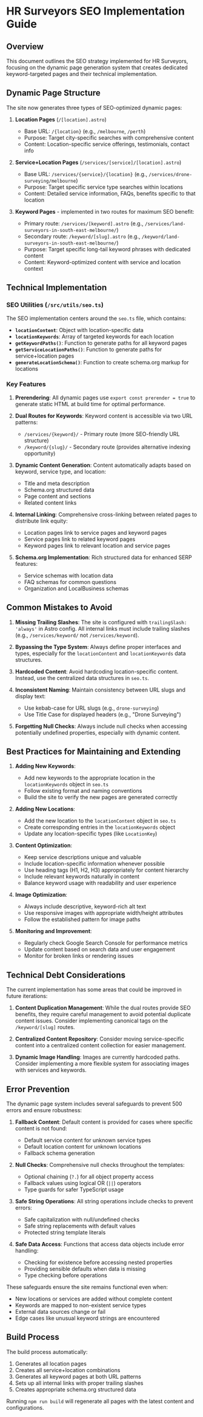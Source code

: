 # HR Surveyors SEO Implementation Guide

## Overview

This document outlines the SEO strategy implemented for HR Surveyors, focusing on the dynamic page generation system that creates dedicated keyword-targeted pages and their technical implementation.

## Dynamic Page Structure

The site now generates three types of SEO-optimized dynamic pages:

1. **Location Pages** (`/[location].astro`)
   - Base URL: `/{location}` (e.g., `/melbourne`, `/perth`)
   - Purpose: Target city-specific searches with comprehensive content
   - Content: Location-specific service offerings, testimonials, contact info

2. **Service+Location Pages** (`/services/[service]/[location].astro`) 
   - Base URL: `/services/{service}/{location}` (e.g., `/services/drone-surveying/melbourne`)
   - Purpose: Target specific service type searches within locations
   - Content: Detailed service information, FAQs, benefits specific to that location

3. **Keyword Pages** - implemented in two routes for maximum SEO benefit:
   - Primary route: `/services/[keyword].astro` (e.g., `/services/land-surveyors-in-south-east-melbourne/`)
   - Secondary route: `/keyword/[slug].astro` (e.g., `/keyword/land-surveyors-in-south-east-melbourne/`)
   - Purpose: Target specific long-tail keyword phrases with dedicated content
   - Content: Keyword-optimized content with service and location context

## Technical Implementation

### SEO Utilities (`/src/utils/seo.ts`)

The SEO implementation centers around the `seo.ts` file, which contains:

- **`locationContent`**: Object with location-specific data
- **`locationKeywords`**: Array of targeted keywords for each location
- **`getKeywordPaths()`**: Function to generate paths for all keyword pages
- **`getServiceLocationPaths()`**: Function to generate paths for service+location pages
- **`generateLocationSchema()`**: Function to create schema.org markup for locations

### Key Features

1. **Prerendering**: All dynamic pages use `export const prerender = true` to generate static HTML at build time for optimal performance.

2. **Dual Routes for Keywords**: Keyword content is accessible via two URL patterns:
   - `/services/{keyword}/` - Primary route (more SEO-friendly URL structure)
   - `/keyword/{slug}/` - Secondary route (provides alternative indexing opportunity)

3. **Dynamic Content Generation**: Content automatically adapts based on keyword, service type, and location:
   - Title and meta description
   - Schema.org structured data
   - Page content and sections
   - Related content links

4. **Internal Linking**: Comprehensive cross-linking between related pages to distribute link equity:
   - Location pages link to service pages and keyword pages
   - Service pages link to related keyword pages
   - Keyword pages link to relevant location and service pages

5. **Schema.org Implementation**: Rich structured data for enhanced SERP features:
   - Service schemas with location data
   - FAQ schemas for common questions
   - Organization and LocalBusiness schemas

## Common Mistakes to Avoid

1. **Missing Trailing Slashes**: The site is configured with `trailingSlash: 'always'` in Astro config. All internal links must include trailing slashes (e.g., `/services/keyword/` not `/services/keyword`).

2. **Bypassing the Type System**: Always define proper interfaces and types, especially for the `locationContent` and `locationKeywords` data structures.

3. **Hardcoded Content**: Avoid hardcoding location-specific content. Instead, use the centralized data structures in `seo.ts`.

4. **Inconsistent Naming**: Maintain consistency between URL slugs and display text:
   - Use kebab-case for URL slugs (e.g., `drone-surveying`)
   - Use Title Case for displayed headers (e.g., "Drone Surveying")

5. **Forgetting Null Checks**: Always include null checks when accessing potentially undefined properties, especially with dynamic content.

## Best Practices for Maintaining and Extending

1. **Adding New Keywords**:
   - Add new keywords to the appropriate location in the `locationKeywords` object in `seo.ts`
   - Follow existing format and naming conventions
   - Build the site to verify the new pages are generated correctly

2. **Adding New Locations**:
   - Add the new location to the `locationContent` object in `seo.ts`
   - Create corresponding entries in the `locationKeywords` object
   - Update any location-specific types (like `LocationKey`)

3. **Content Optimization**:
   - Keep service descriptions unique and valuable
   - Include location-specific information whenever possible
   - Use heading tags (H1, H2, H3) appropriately for content hierarchy
   - Include relevant keywords naturally in content
   - Balance keyword usage with readability and user experience

4. **Image Optimization**:
   - Always include descriptive, keyword-rich alt text
   - Use responsive images with appropriate width/height attributes
   - Follow the established pattern for image paths

5. **Monitoring and Improvement**:
   - Regularly check Google Search Console for performance metrics
   - Update content based on search data and user engagement
   - Monitor for broken links or rendering issues

## Technical Debt Considerations

The current implementation has some areas that could be improved in future iterations:

1. **Content Duplication Management**: While the dual routes provide SEO benefits, they require careful management to avoid potential duplicate content issues. Consider implementing canonical tags on the `/keyword/[slug]` routes.

2. **Centralized Content Repository**: Consider moving service-specific content into a centralized content collection for easier management.

3. **Dynamic Image Handling**: Images are currently hardcoded paths. Consider implementing a more flexible system for associating images with services and keywords.

## Error Prevention

The dynamic page system includes several safeguards to prevent 500 errors and ensure robustness:

1. **Fallback Content**: Default content is provided for cases where specific content is not found:
   - Default service content for unknown service types
   - Default location content for unknown locations
   - Fallback schema generation

2. **Null Checks**: Comprehensive null checks throughout the templates:
   - Optional chaining (`?.`) for all object property access
   - Fallback values using logical OR (`||`) operators
   - Type guards for safer TypeScript usage

3. **Safe String Operations**: All string operations include checks to prevent errors:
   - Safe capitalization with null/undefined checks
   - Safe string replacements with default values
   - Protected string template literals

4. **Safe Data Access**: Functions that access data objects include error handling:
   - Checking for existence before accessing nested properties
   - Providing sensible defaults when data is missing
   - Type checking before operations

These safeguards ensure the site remains functional even when:
- New locations or services are added without complete content
- Keywords are mapped to non-existent service types
- External data sources change or fail
- Edge cases like unusual keyword strings are encountered

## Build Process

The build process automatically:

1. Generates all location pages
2. Creates all service+location combinations
3. Generates all keyword pages at both URL patterns
4. Sets up all internal links with proper trailing slashes
5. Creates appropriate schema.org structured data

Running `npm run build` will regenerate all pages with the latest content and configurations. 